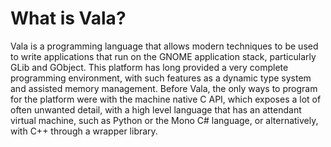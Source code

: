 # What is Vala?

Vala is a programming language that allows modern techniques to be used to write applications that run on the GNOME application stack, particularly GLib and GObject. This platform has long provided a very complete programming environment, with such features as a dynamic type system and assisted memory management. Before Vala, the only ways to program for the platform were with the machine native C API, which exposes a lot of often unwanted detail, with a high level language that has an attendant virtual machine, such as Python or the Mono C\# language, or alternatively, with C++ through a wrapper library.
